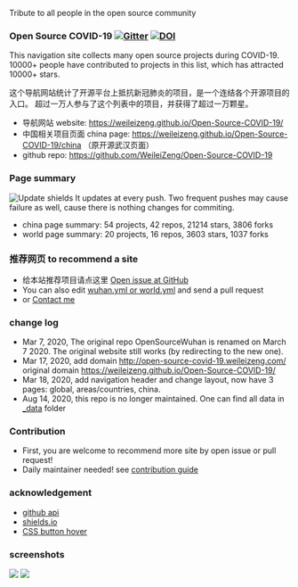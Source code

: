 Tribute to all people in the open source community

### Open Source COVID-19  [![Gitter](https://badges.gitter.im/OpenSourceCOVID-19/community.svg)](https://gitter.im/OpenSourceCOVID-19/community?utm_source=badge&utm_medium=badge&utm_campaign=pr-badge) [![DOI](https://zenodo.org/badge/DOI/10.5281/zenodo.3731437.svg)](https://doi.org/10.5281/zenodo.3731437)

This navigation site collects many open source projects during COVID-19. 10000+ people have contributed to projects in this list, which has attracted 10000+ stars.

这个导航网站统计了开源平台上抵抗新冠肺炎的项目，是一个连结各个开源项目的入口。
超过一万人参与了这个列表中的项目，并获得了超过一万颗星。

* 导航网站 website: https://weileizeng.github.io/Open-Source-COVID-19/
* 中国相关项目页面 china page: https://weileizeng.github.io/Open-Source-COVID-19/china （原开源武汉页面）
* github repo: https://github.com/WeileiZeng/Open-Source-COVID-19

### Page summary
![Update shields](https://github.com/WeileiZeng/Open-Source-COVID-19/workflows/Update%20shields/badge.svg) It updates at every push. Two frequent pushes may cause failure as well, cause there is nothing changes for commiting.
* china page summary: 54 projects, 42 repos, 21214 stars, 3806 forks
* world page summary: 20 projects, 16 repos, 3603 stars, 1037 forks

### 推荐网页 to recommend a site
* 给本站推荐项目请点这里 [Open issue at GitHub](https://github.com/WeileiZeng/Open-Source-COVID-19/issues/new?assignees=&labels=&template=------site-recommendation.md&title=%E5%BC%80%E6%BA%90%E9%A1%B9%E7%9B%AE%E6%8E%A8%E8%8D%90%3A+%E9%A1%B9%E7%9B%AE%E5%90%8D%E7%A7%B0+or+%28site+recommendation%3A+project+name%29)
* You can also edit [wuhan.yml or world.yml](_data/) and send a pull request
* or [Contact me](https://weileizeng.com/news/1992/06/29/contact/)

### change log
* Mar 7, 2020, The original repo OpenSourceWuhan is renamed on March 7 2020. The original website still works (by redirecting to the new one).
* Mar 17, 2020, add domain http://open-source-covid-19.weileizeng.com/ original domain https://weileizeng.github.io/Open-Source-COVID-19/
* Mar 18, 2020, add navigation header and change layout, now have 3 pages: global, areas/countries, china.
* Aug 14, 2020, this repo is no longer maintained. One can find all data in [_data](_data) folder

### Contribution
* First, you are welcome to recommend more site by open issue or pull request!
* Daily maintainer needed! see [contribution guide](https://github.com/WeileiZeng/Open-Source-COVID-19/blob/master/contribute.md)

### acknowledgement
* [github api](https://developer.github.com/v3/search/#search-users)
* [shields.io](https://shields.io/category/social)
* [CSS button hover](https://github.com/IanLunn/Hover)


### screenshots
![](https://github.com/WeileiZeng/Open-Source-COVID-19/raw/master/assets/screenshot1.png)
![](https://github.com/WeileiZeng/Open-Source-COVID-19/raw/master/assets/screenshot2.png)
